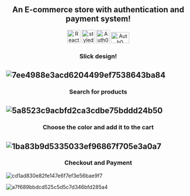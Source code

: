 <h1 align="center" Comfy Store</h1>
<h2 align="center">An E-commerce store with authentication and payment system!</h2>



<p align="center">
<a href="https://reactjs.org/" target="_blank" rel="noreferrer"><img src="https://raw.githubusercontent.com/danielcranney/readme-generator/main/public/icons/skills/react-colored.svg" width="36" height="36" alt="React" /></a> 
<a href="https://styled-components.com/" target="_blank" rel="noreferrer"><img src="https://styled-components.com/logo.png" width="36" height="36" alt="styled-components" /></a>
<a href="https://stripe.com/en-pt" target="_blank" rel="noreferrer"><img src="https://play-lh.googleusercontent.com/2PS6w7uBztfuMys5fgodNkTwTOE6bLVB2cJYbu5GHlARAK36FzO5bUfMDP9cEJk__cE" width="36" height="36" alt="Auth0" /></a>
<a href="https://auth0.com/" target="_blank" rel="noreferrer"><img src="https://www.ignition-technology.com/wp-content/uploads/2021/11/brand-evolution_logo_Auth0_white-1.png" width="50" height="30" alt="Auth0" /></a>

  
  
  <h3 align="center">Slick design!</h3>
  
  ![7ee4988e3acd6204499ef7538643ba84](https://user-images.githubusercontent.com/91401714/209417450-5c53bf12-49bd-4e22-99a4-c1ff8506d9cc.png)
---

<h3 align="center">Search for products</h3>

![5a8523c9acbfd2ca3cdbe75bddd24b50](https://user-images.githubusercontent.com/91401714/209417466-8ae359bc-7a0a-4503-85b6-da259dfbecd6.jpg)
---

<h3 align="center">Choose the color and add it to the cart</h3>

![1ba83b9d5335033ef96867f705e3a0a7](https://user-images.githubusercontent.com/91401714/209417494-bd9e9c16-a692-4338-8eee-ba0e6cf8b1fe.png)
---

<h3 align="center">Checkout and Payment</h3>

![cd1ad830e82fe147e6f7ef3e56bae9f7](https://user-images.githubusercontent.com/91401714/209417512-3fc5132b-c87d-4f4c-b7a2-2492d9589046.png)

![a7f689bbdcd525c5d5c7d346bfd285a4](https://user-images.githubusercontent.com/91401714/209417513-e5de7654-3cb7-411c-87ec-2f7692e495b0.png)

